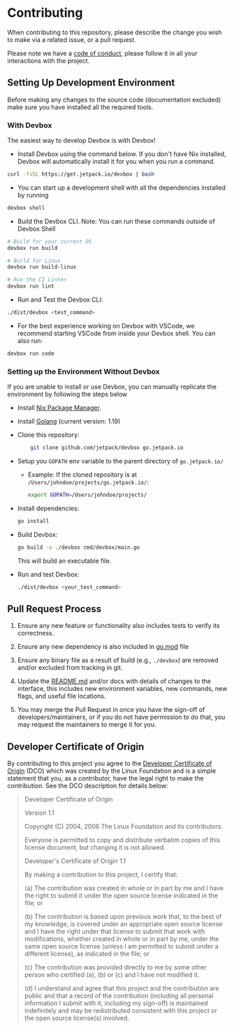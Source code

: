 # Contributing

When contributing to this repository, please describe the change you wish to make via a related issue, or a pull request.

Please note we have a [code of conduct](CODE_OF_CONDUCT.md), please follow it in all your interactions with the project.

## Setting Up Development Environment

Before making any changes to the source code (documentation excluded) make sure you have installed all the required tools.

### With Devbox

The easiest way to develop Devbox is with Devbox!

* Install Devbox using the command below. If you don't have Nix installed, Devbox will automatically install it for you when you run a command.

```bash
curl -fsSL https://get.jetpack.io/devbox | bash
```

* You can start up a development shell with all the dependencies installed by running

```bash
devbox shell
```

* Build the Devbox CLI. Note: You can run these commands outside of Devbox Shell

```bash
# Build for your current OS
devbox run build

# Build for Linux
devbox run build-linux

# Run the CI Linter
devbox run lint
```

* Run and Test the Devbox CLI:

```bash
./dist/devbox <test_command>
```

* For the best experience working on Devbox with VSCode, we recommend starting VSCode from inside your Devbox shell. You can also run:

```bash
devbox run code
```

### Setting up the Environment Without Devbox

If you are unable to install or use Devbox, you can manually replicate the environment by following the steps below

* Install [Nix Package Manager](https://nixos.org/download.html).
* Install [Golang](https://go.dev/doc/install) (current version: 1.19)
* Clone this repository:

    ```bash
        git clone github.com/jetpack/devbox go.jetpack.io
    ```

* Setup you `GOPATH` env variable to the parent directory of `go.jetpack.io/`
  * Example: If the cloned repository is at `/Users/johndoe/projects/go.jetpack.io/`:

    ```bash
    export GOPATH=/Users/johndoe/projects/

* Install dependencies:

    ```bash
    go install
    ```

* Build Devbox:

    ```bash
    go build -o ./devbox cmd/devbox/main.go
    ```

    This will build an executable file.

* Run and test Devbox:

    ```bash
    ./dist/devbox <your_test_command>
    ```

## Pull Request Process

1. Ensure any new feature or functionality also includes tests to verify its correctness.

2. Ensure any new dependency is also included in [go.mod](go.mod) file

3. Ensure any binary file as a result of build (e.g., `./devbox`) are removed and/or excluded from tracking in git.

4. Update the [README.md](README.md) and/or docs with details of changes to the interface, this includes new environment 
   variables, new commands, new flags, and useful file locations.

5. You may merge the Pull Request in once you have the sign-off of developers/maintainers, or if you 
   do not have permission to do that, you may request the maintainers to merge it for you.

## Developer Certificate of Origin

By contributing to this project you agree to the [Developer Certificate of Origin](https://developercertificate.org/) (DCO) which was created by the Linux Foundation and is a simple statement that you, as a contributor, have the legal right to make the contribution. See the DCO description for details below:
> Developer Certificate of Origin
>
> Version 1.1
>
> Copyright (C) 2004, 2006 The Linux Foundation and its contributors.
>
> Everyone is permitted to copy and distribute verbatim copies of this
license document, but changing it is not allowed.
>
>
> Developer's Certificate of Origin 1.1
>
> By making a contribution to this project, I certify that:
>
> (a) The contribution was created in whole or in part by me and I
    have the right to submit it under the open source license
    indicated in the file; or
>
> (b) The contribution is based upon previous work that, to the best
    of my knowledge, is covered under an appropriate open source
    license and I have the right under that license to submit that
    work with modifications, whether created in whole or in part
    by me, under the same open source license (unless I am
    permitted to submit under a different license), as indicated
    in the file; or
>
> (c) The contribution was provided directly to me by some other
    person who certified (a), (b) or (c) and I have not modified
    it.
>
> (d) I understand and agree that this project and the contribution
    are public and that a record of the contribution (including all
    personal information I submit with it, including my sign-off) is
    maintained indefinitely and may be redistributed consistent with
    this project or the open source license(s) involved.